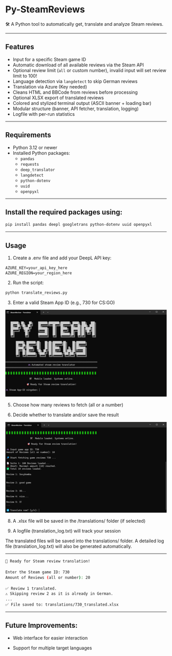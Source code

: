 # Py-SteamReviews

🛠️ A Python tool to automatically get, translate and analyze Steam reviews.

---

## Features

- Input for a specific Steam game ID
- Automatic download of all available reviews via the Steam API
- Optional review limit (`all` or custom number), invalid input will set review limit to 100!
- Language detection via `langdetect` to skip German reviews
- Translation via Azure (Key needed)
- Cleans HTML and BBCode from reviews before processing
- Optional XLSX export of translated reviews
- Colored and stylized terminal output (ASCII banner + loading bar)
- Modular structure (banner, API fetcher, translation, logging)
- Logfile with per-run statistics

---

## Requirements

- Python 3.12 or newer
- Installed Python packages:
  - `pandas`
  - `requests`
  - `deep_translator`
  - `langdetect`
  - `python-dotenv`
  - `uuid`
  - `openpyxl`

---

## Install the required packages using:

```bash
pip install pandas deepl googletrans python-dotenv uuid openpyxl
```

---

## Usage

1. Create a .env file and add your DeepL API key:

```env
AZURE_KEY=your_api_key_here
AZURE_REGION=your_region_here
```

2. Run the script:

``` bash
python translate_reviews.py
```

3. Enter a valid Steam App ID (e.g., 730 for CS:GO)

![Py Steam Reviews Start](assets/py_steam_review_start.PNG)

5. Choose how many reviews to fetch (all or a number)

6. Decide whether to translate and/or save the result

![Py Steam Reviews Reviews Loaded](assets/py_steam_review_reviews_loaded.PNG)

8. A .xlsx file will be saved in the /translations/ folder (if selected)

9. A logfile (translation_log.txt) will track your session

The translated files will be saved into the translations/ folder.
A detailed log file (translation_log.txt) will also be generated automatically.

---
```bash
🎯 Ready for Steam review translation!

Enter the Steam game ID: 730
Amount of Reviews (all or number): 20

✅ Review 1 translated.
⚠️ Skipping review 2 as it is already in German.
...
✅ File saved to: translations/730_translated.xlsx
```
---

## Future Improvements:

- Web interface for easier interaction

- Support for multiple target languages
